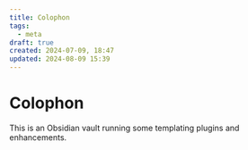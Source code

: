 ```yaml
---
title: Colophon
tags:
  - meta
draft: true
created: 2024-07-09, 18:47
updated: 2024-08-09 15:39
---
```

# Colophon
This is an Obsidian vault running some templating plugins and enhancements.
